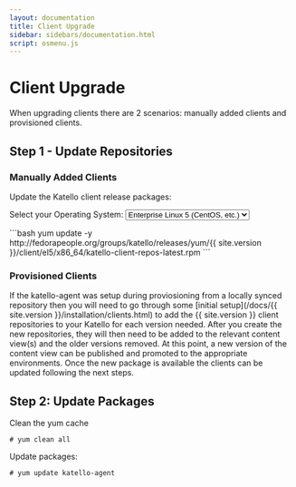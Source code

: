 ```yaml
---
layout: documentation
title: Client Upgrade
sidebar: sidebars/documentation.html
script: osmenu.js
---
```


# Client Upgrade

When upgrading clients there are 2 scenarios: manually added clients and provisioned clients.

## Step 1 - Update Repositories

### Manually Added Clients

Update the Katello client release packages:

<p>
  Select your Operating System:
  <select id="operatingSystems">
     <option value="el5">Enterprise Linux 5 (CentOS, etc.)</option>
     <option value="el6">Enterprise Linux 6 (CentOS, etc.)</option>
     <option value="el7">Enterprise Linux 7 (CentOS, etc.)</option>
     <option value="fc23">Fedora 23</option>
  </select>
</p>

<div id="el5" markdown="1">
```bash
yum update -y http://fedorapeople.org/groups/katello/releases/yum/{{ site.version }}/client/el5/x86_64/katello-client-repos-latest.rpm
```
</div>

<div id="el6" style="display:none;" markdown="1">
```bash
yum update -y http://fedorapeople.org/groups/katello/releases/yum/{{ site.version }}/client/el6/x86_64/katello-client-repos-latest.rpm
```
</div>

<div id="el7" style="display:none;" markdown="1">
```bash
yum update -y http://fedorapeople.org/groups/katello/releases/yum/{{ site.version }}/client/el7/x86_64/katello-client-repos-latest.rpm
```
</div>

<div id="fc23" style="display:none;" markdown="1">
```bash
yum update -y http://fedorapeople.org/groups/katello/releases/yum/{{ site.version }}/client/fc23/x86_64/katello-client-repos-latest.rpm
```
</div>

### Provisioned Clients

If the katello-agent was setup during proviosioning from a locally synced repository then you will need to go through some [initial setup](/docs/{{ site.version }}/installation/clients.html) to add the {{ site.version }} client repositories to your Katello for each version needed. After you create the new repositories, they will then need to be added to the relevant content view(s) and the older versions removed. At this point, a new version of the content view can be published and promoted to the appropriate environments. Once the new package is available the clients can be updated following the next steps.

## Step 2: Update Packages

Clean the yum cache

```
# yum clean all
```

Update packages:

```
# yum update katello-agent
```
